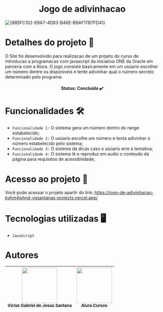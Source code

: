<h1 align="center"> Jogo de adivinhacao </h1>

![{885FC102-69A7-4D83-B46E-B9AF17B7FD41}](https://github.com/user-attachments/assets/778707f8-87da-49dd-91d6-078fcb4ac354)


# Detalhes do projeto 📖

O Site foi desenvolvido para realizacao de um projeto do curso de introducao a programacao com javascript da iniciativa ONE da Oracle em parceria com a Alura. O jogo consiste basicamente em um usúario escolher um número dentre os disponiveis e tente adivinhar qual o número secreto determinado pelo programa.

<h4 align="center"> Status: Concluido ✔️</h4>

# Funcionalidades 🛠️
- `Funcionalidade 1:` O sistema gera um número dentro do range estabelecido;
- `Funcionalidade 2:` O usúario escolhe um número e tenta adivinhar o número estabelecido pelo sistema;
- `Funcionalidade 3:` O sistema dá dicas caso o usúario erre a tentativa;
- `Funcionalidade 4:` O sistema lê e reproduz em audio o conteudo da página para requisitos de acessibilidade;

# Acesso ao projeto 📁
Você pode acessar o projeto apartir do link: https://jogo-de-adivinhacao-kvhm4whnd-vgsantanas-projects.vercel.app/

# Tecnologias utilizadas 🖥️
- `JavaScript`

# Autores
| [<img loading="lazy" src="https://avatars.githubusercontent.com/u/149277458?s=400" width=115><br><sub>Victor Gabriel de Jesus Santana</sub>](https://github.com/vgsantana) | [<img loading="lazy" src="https://avatars.githubusercontent.com/u/4975968?s=200&v=4" width=115><br><sub>Alura Cursos</sub>](https://github.com/alura-cursos) |
|:---:| :---: |
